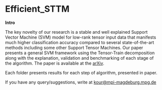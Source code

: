 # Efficient_STTM

**Intro** 

The key novelty of our research is a stable and well explained Support Vector Machine (SVM) model for low-rank tensor input data that manifests much higher classification accuracy compared to several state-of-the-art methods including some other Support Tensor Machines. Our paper presents a general SVM framework using the Tensor-Train decomposition along with the explanation, validation and benchmarking of each stage of the algorithm.
The paper is available at the [arXiv](https://arxiv.org/pdf/2002.05079.pdf). 

Each folder presents results for each step of algorithm, presented in paper.  

If you have any query/suggestions, write at kour@mpi-magdeburg.mpg.de
